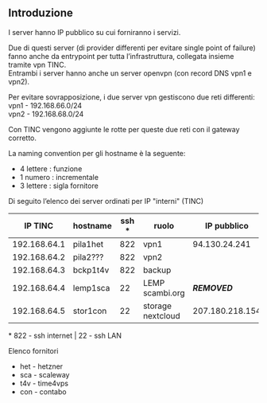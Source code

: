 ## Introduzione

I server hanno IP pubblico su cui forniranno i servizi.

Due di questi server (di provider differenti per evitare single point of failure) fanno anche da entrypoint per tutta l’infrastruttura, collegata insieme tramite vpn TINC.<br/>
Entrambi i server hanno anche un server openvpn (con record DNS vpn1 e vpn2).

Per evitare sovrapposizione, i due server vpn gestiscono due reti differenti:<br/>
vpn1 - 192.168.66.0/24<br/>
vpn2 - 192.168.68.0/24

Con TINC vengono aggiunte le rotte per queste due reti con il gateway corretto.

La naming convention per gli hostname è la seguente:
- 4 lettere : funzione
- 1 numero : incrementale
- 3 lettere : sigla fornitore

Di seguito l’elenco dei server ordinati per IP "interni" (TINC)

| IP TINC | hostname | ssh * | ruolo | IP pubblico |
| --- | --- | --- | --- | --- |
| 192.168.64.1 | pila1het | 822 | vpn1 | 94.130.24.241 |
| 192.168.64.2 | pila2??? | 822 | vpn2 |  |
| 192.168.64.3 | bckp1t4v | 822 | backup |  |
| 192.168.64.4 | lemp1sca | 22 | LEMP scambi.org | ***REMOVED*** |
| 192.168.64.5 | stor1con | 22 | storage nextcloud | 207.180.218.154 |

\* 822 - ssh internet | 22 - ssh LAN

Elenco fornitori  
- het - hetzner
- sca - scaleway
- t4v - time4vps
- con - contabo
